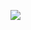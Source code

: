![](https://sites.usp.br/siriusbiotecnologiajr/wp-content/uploads/sites/1020/2023/02/analise-microbiologica-post-2-1.jpg)
